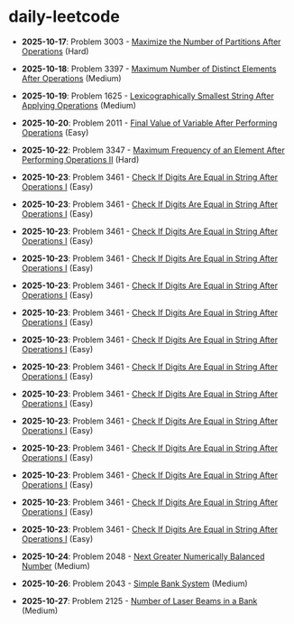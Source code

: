 # daily-leetcode

- **2025-10-17**: Problem 3003 - [Maximize the Number of Partitions After Operations](solutions/2025/10/README-2025-10-17.md) (Hard)

- **2025-10-18**: Problem 3397 - [Maximum Number of Distinct Elements After Operations](solutions/2025/10/README-2025-10-18.md) (Medium)

- **2025-10-19**: Problem 1625 - [Lexicographically Smallest String After Applying Operations](solutions/2025/10/README-2025-10-19.md) (Medium)

- **2025-10-20**: Problem 2011 - [Final Value of Variable After Performing Operations](solutions/2025/10/README-2025-10-20.md) (Easy)

- **2025-10-22**: Problem 3347 - [Maximum Frequency of an Element After Performing Operations II](solutions/2025/10/README-2025-10-22.md) (Hard)

- **2025-10-23**: Problem 3461 - [Check If Digits Are Equal in String After Operations I](solutions/2025/10/README-2025-10-23.md) (Easy)

- **2025-10-23**: Problem 3461 - [Check If Digits Are Equal in String After Operations I](solutions/2025/10/README-2025-10-23.md) (Easy)

- **2025-10-23**: Problem 3461 - [Check If Digits Are Equal in String After Operations I](solutions/2025/10/README-2025-10-23.md) (Easy)

- **2025-10-23**: Problem 3461 - [Check If Digits Are Equal in String After Operations I](solutions/2025/10/README-2025-10-23.md) (Easy)

- **2025-10-23**: Problem 3461 - [Check If Digits Are Equal in String After Operations I](solutions/2025/10/README-2025-10-23.md) (Easy)

- **2025-10-23**: Problem 3461 - [Check If Digits Are Equal in String After Operations I](solutions/2025/10/README-2025-10-23.md) (Easy)

- **2025-10-23**: Problem 3461 - [Check If Digits Are Equal in String After Operations I](solutions/2025/10/README-2025-10-23.md) (Easy)

- **2025-10-23**: Problem 3461 - [Check If Digits Are Equal in String After Operations I](solutions/2025/10/README-2025-10-23.md) (Easy)

- **2025-10-23**: Problem 3461 - [Check If Digits Are Equal in String After Operations I](solutions/2025/10/README-2025-10-23.md) (Easy)

- **2025-10-23**: Problem 3461 - [Check If Digits Are Equal in String After Operations I](solutions/2025/10/README-2025-10-23.md) (Easy)

- **2025-10-23**: Problem 3461 - [Check If Digits Are Equal in String After Operations I](solutions/2025/10/README-2025-10-23.md) (Easy)

- **2025-10-23**: Problem 3461 - [Check If Digits Are Equal in String After Operations I](solutions/2025/10/README-2025-10-23.md) (Easy)

- **2025-10-23**: Problem 3461 - [Check If Digits Are Equal in String After Operations I](solutions/2025/10/README-2025-10-23.md) (Easy)

- **2025-10-23**: Problem 3461 - [Check If Digits Are Equal in String After Operations I](solutions/2025/10/README-2025-10-23.md) (Easy)

- **2025-10-24**: Problem 2048 - [Next Greater Numerically Balanced Number](solutions/2025/10/README-2025-10-24.md) (Medium)

- **2025-10-26**: Problem 2043 - [Simple Bank System](solutions/2025/10/README-2025-10-26.md) (Medium)

- **2025-10-27**: Problem 2125 - [Number of Laser Beams in a Bank](solutions/2025/10/README-2025-10-27.md) (Medium)
